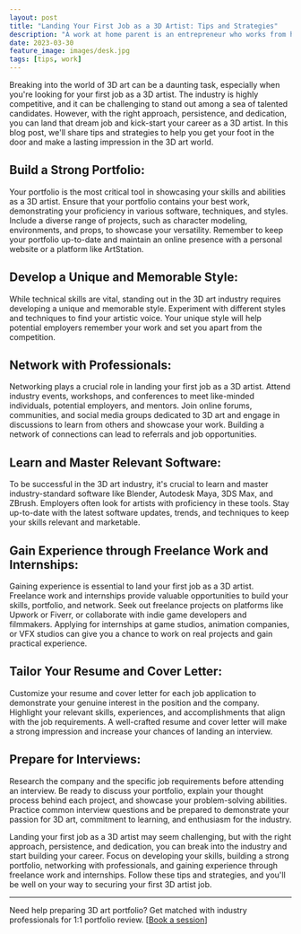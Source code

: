```yaml
---
layout: post
title: "Landing Your First Job as a 3D Artist: Tips and Strategies"
description: "A work at home parent is an entrepreneur who works from home and integrates parenting into his or her business activities."
date: 2023-03-30
feature_image: images/desk.jpg
tags: [tips, work]
---
```


Breaking into the world of 3D art can be a daunting task, especially when you're looking for your first job as a 3D artist. The industry is highly competitive, and it can be challenging to stand out among a sea of talented candidates. However, with the right approach, persistence, and dedication, you can land that dream job and kick-start your career as a 3D artist. In this blog post, we'll share tips and strategies to help you get your foot in the door and make a lasting impression in the 3D art world.

<!--more-->

## Build a Strong Portfolio:

Your portfolio is the most critical tool in showcasing your skills and abilities as a 3D artist. Ensure that your portfolio contains your best work, demonstrating your proficiency in various software, techniques, and styles. Include a diverse range of projects, such as character modeling, environments, and props, to showcase your versatility. Remember to keep your portfolio up-to-date and maintain an online presence with a personal website or a platform like ArtStation.

## Develop a Unique and Memorable Style:

While technical skills are vital, standing out in the 3D art industry requires developing a unique and memorable style. Experiment with different styles and techniques to find your artistic voice. Your unique style will help potential employers remember your work and set you apart from the competition.

## Network with Professionals:

Networking plays a crucial role in landing your first job as a 3D artist. Attend industry events, workshops, and conferences to meet like-minded individuals, potential employers, and mentors. Join online forums, communities, and social media groups dedicated to 3D art and engage in discussions to learn from others and showcase your work. Building a network of connections can lead to referrals and job opportunities.

## Learn and Master Relevant Software:

To be successful in the 3D art industry, it's crucial to learn and master industry-standard software like Blender, Autodesk Maya, 3DS Max, and ZBrush. Employers often look for artists with proficiency in these tools. Stay up-to-date with the latest software updates, trends, and techniques to keep your skills relevant and marketable.

## Gain Experience through Freelance Work and Internships:

Gaining experience is essential to land your first job as a 3D artist. Freelance work and internships provide valuable opportunities to build your skills, portfolio, and network. Seek out freelance projects on platforms like Upwork or Fiverr, or collaborate with indie game developers and filmmakers. Applying for internships at game studios, animation companies, or VFX studios can give you a chance to work on real projects and gain practical experience.

## Tailor Your Resume and Cover Letter:

Customize your resume and cover letter for each job application to demonstrate your genuine interest in the position and the company. Highlight your relevant skills, experiences, and accomplishments that align with the job requirements. A well-crafted resume and cover letter will make a strong impression and increase your chances of landing an interview.

## Prepare for Interviews:

Research the company and the specific job requirements before attending an interview. Be ready to discuss your portfolio, explain your thought process behind each project, and showcase your problem-solving abilities. Practice common interview questions and be prepared to demonstrate your passion for 3D art, commitment to learning, and enthusiasm for the industry.

Landing your first job as a 3D artist may seem challenging, but with the right approach, persistence, and dedication, you can break into the industry and start building your career. Focus on developing your skills, building a strong portfolio, networking with professionals, and gaining experience through freelance work and internships. Follow these tips and strategies, and you'll be well on your way to securing your first 3D artist job.

---

Need help preparing 3D art portfolio? Get matched with industry professionals for 1:1 portfolio review. [[Book a session](https://polyway.flutterflow.app/Services)]
